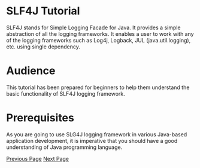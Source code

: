 # SLF4J Tutorial
SLF4J stands for Simple Logging Facade for Java. It provides a simple abstraction of all the logging frameworks. It enables a user to work with any of the logging frameworks such as Log4j, Logback, JUL (java.util.logging), etc. using single dependency.

# Audience
This tutorial has been prepared for beginners to help them understand the basic functionality of SLF4J logging framework.

# Prerequisites
As you are going to use SLG4J logging framework in various Java-based application development, it is imperative that you should have a good understanding of Java programming language.


[Previous Page](../slf4j/index.md) [Next Page](../slf4j/slf4j_overview.md) 
